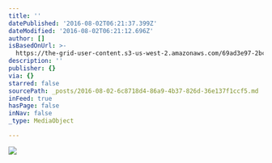 ```yaml
---
title: ''
datePublished: '2016-08-02T06:21:37.399Z'
dateModified: '2016-08-02T06:21:12.696Z'
author: []
isBasedOnUrl: >-
  https://the-grid-user-content.s3-us-west-2.amazonaws.com/69ad3e97-2bc4-4e43-a5ca-50c78baab713.jpg
description: ''
publisher: {}
via: {}
starred: false
sourcePath: _posts/2016-08-02-6c8718d4-86a9-4b37-826d-36e137f1ccf5.md
inFeed: true
hasPage: false
inNav: false
_type: MediaObject

---
```

![](https://the-grid-user-content.s3-us-west-2.amazonaws.com/69ad3e97-2bc4-4e43-a5ca-50c78baab713.jpg)